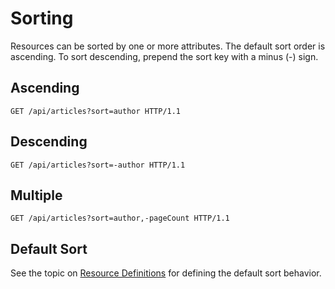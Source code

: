 # Sorting

Resources can be sorted by one or more attributes.
The default sort order is ascending. 
To sort descending, prepend the sort key with a minus (-) sign.

## Ascending

```http
GET /api/articles?sort=author HTTP/1.1
```

## Descending

```http
GET /api/articles?sort=-author HTTP/1.1
```

## Multiple

```http
GET /api/articles?sort=author,-pageCount HTTP/1.1
```

## Default Sort

See the topic on [Resource Definitions](~/usage/resources/resource-definitions)
for defining the default sort behavior.
